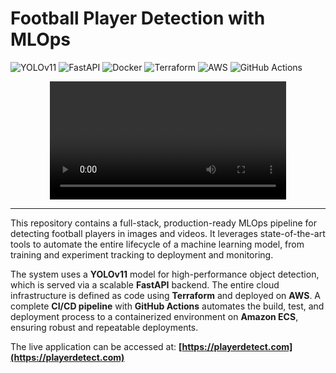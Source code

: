# Football Player Detection with MLOps

![YOLOv11](https://img.shields.io/badge/Model-YOLOv11-blue)
![FastAPI](https://img.shields.io/badge/API-FastAPI-green)
![Docker](https://img.shields.io/badge/Container-Docker-blue)
![Terraform](https://img.shields.io/badge/IaC-Terraform-purple)
![AWS](https://img.shields.io/badge/Cloud-AWS-orange)
![GitHub Actions](https://img.shields.io/badge/CI/CD-GitHub_Actions-lightgrey)

<!-- Teaser Prediction Video -->
<p align="center">
  <video src="https://github.com/smh-hosseiny/football-player-detection-mlops/raw/refs/heads/main/assets/pred.mp4" controls width="75%">
    Your browser does not support the video tag.
  </video>
</p>

---

This repository contains a full-stack, production-ready MLOps pipeline for detecting football players in images and videos. It leverages state-of-the-art tools to automate the entire lifecycle of a machine learning model, from training and experiment tracking to deployment and monitoring.

The system uses a **YOLOv11** model for high-performance object detection, which is served via a scalable **FastAPI** backend. The entire cloud infrastructure is defined as code using **Terraform** and deployed on **AWS**. A complete **CI/CD pipeline** with **GitHub Actions** automates the build, test, and deployment process to a containerized environment on **Amazon ECS**, ensuring robust and repeatable deployments.

The live application can be accessed at: **[https://playerdetect.com](https://playerdetect.com)**
